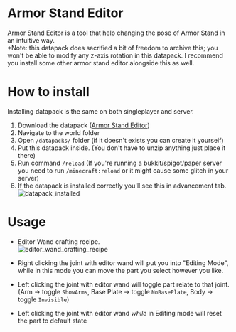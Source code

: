 # Armor Stand Editor
Armor Stand Editor is a tool that help changing the pose of Armor Stand in an intuitive way.  
*Note: this datapack does sacrified a bit of freedom to archive this; you won't be able to modify any z-axis rotation in this datapack. I recommend you install some other armor stand editor alongside this as well.

# How to install
Installing datapack is the same on both singleplayer and server.
1) Download the datapack ([Armor Stand Editor](#))
2) Navigate to the world folder
3) Open `/datapacks/` folder (if it doesn't exists you can create it yourself)
4) Put this datapack inside. (You don't have to unzip anything just place it there)
5) Run command `/reload` (If you're running a bukkit/spigot/paper server you need to run `/minecraft:reload` or it might cause some glitch in your server)
6) If the datapack is installed correctly you'll see this in advancement tab.  
![datapack_installed](https://i.imgur.com/HClS0eG.png)

# Usage
- Editor Wand crafting recipe.  
![editor_wand_crafting_recipe](https://i.imgur.com/vhpIbp7.png)

- Right clicking the joint with editor wand will put you into "Editing Mode", while in this mode you can move the part you select however you like.
- Left clicking the joint with editor wand will toggle part relate to that joint. (Arm -> toggle `ShowArms`, Base Plate -> toggle `NoBasePlate`, Body -> toggle `Invisible`)
- Left clicking the joint with editor wand *while* in Editing mode will reset the part to default state